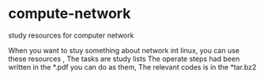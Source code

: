 # compute-network
study resources for computer network

When you want to stuy something about network int linux, you can use these resources ,
The tasks are study lists 
The operate steps had been written in the *.pdf you can do as them,
The relevant codes is in the *tar.bz2 
